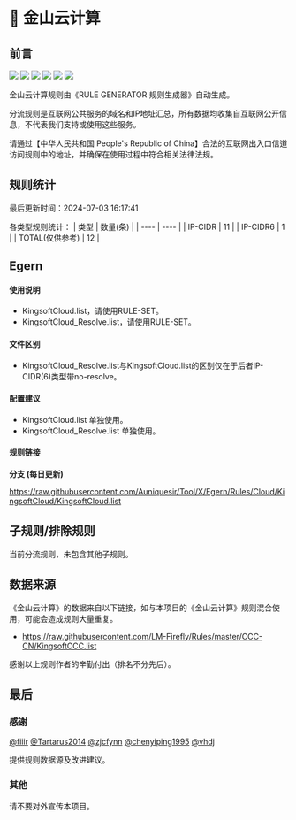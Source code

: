 # 🧸 金山云计算

## 前言

![](https://shields.io/badge/-移除重复规则-ff69b4) ![](https://shields.io/badge/-DOMAIN与DOMAIN--SUFFIX合并-green) ![](https://shields.io/badge/-DOMAIN--SUFFIX间合并-critical) ![](https://shields.io/badge/-DOMAIN与DOMAIN--KEYWORD合并-9cf) ![](https://shields.io/badge/-DOMAIN--SUFFIX与DOMAIN--KEYWORD合并-blue) ![](https://shields.io/badge/-IP--CIDR(6)合并-blueviolet) 

金山云计算规则由《RULE GENERATOR 规则生成器》自动生成。

分流规则是互联网公共服务的域名和IP地址汇总，所有数据均收集自互联网公开信息，不代表我们支持或使用这些服务。

请通过【中华人民共和国 People's Republic of China】合法的互联网出入口信道访问规则中的地址，并确保在使用过程中符合相关法律法规。

## 规则统计

最后更新时间：2024-07-03 16:17:41

各类型规则统计：
| 类型 | 数量(条)  | 
| ---- | ----  |
| IP-CIDR | 11  | 
| IP-CIDR6 | 1  | 
| TOTAL(仅供参考) | 12  | 


## Egern 

#### 使用说明
- KingsoftCloud.list，请使用RULE-SET。
- KingsoftCloud_Resolve.list，请使用RULE-SET。

#### 文件区别
- KingsoftCloud_Resolve.list与KingsoftCloud.list的区别仅在于后者IP-CIDR(6)类型带no-resolve。

#### 配置建议
- KingsoftCloud.list 单独使用。
- KingsoftCloud_Resolve.list 单独使用。

#### 规则链接
**分支 (每日更新)**

https://raw.githubusercontent.com/Auniquesir/Tool/X/Egern/Rules/Cloud/KingsoftCloud/KingsoftCloud.list











## 子规则/排除规则


当前分流规则，未包含其他子规则。

## 数据来源

《金山云计算》的数据来自以下链接，如与本项目的《金山云计算》规则混合使用，可能会造成规则大量重复。

- https://raw.githubusercontent.com/LM-Firefly/Rules/master/CCC-CN/KingsoftCCC.list


感谢以上规则作者的辛勤付出（排名不分先后）。

## 最后

### 感谢

[@fiiir](https://github.com/fiiir) [@Tartarus2014](https://github.com/Tartarus2014) [@zjcfynn](https://github.com/zjcfynn) [@chenyiping1995](https://github.com/chenyiping1995) [@vhdj](https://github.com/vhdj)

提供规则数据源及改进建议。

### 其他

请不要对外宣传本项目。